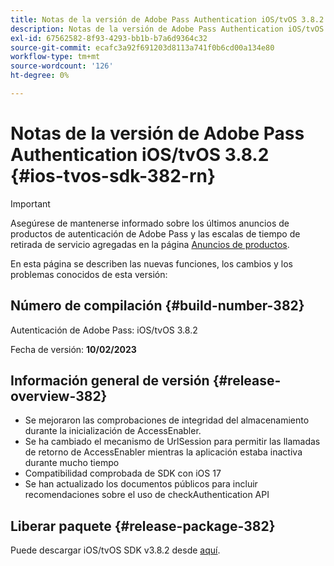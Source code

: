 ```yaml
---
title: Notas de la versión de Adobe Pass Authentication iOS/tvOS 3.8.2
description: Notas de la versión de Adobe Pass Authentication iOS/tvOS 3.8.2
exl-id: 67562582-8f93-4293-bb1b-b7a6d9364c32
source-git-commit: ecafc3a92f691203d8113a741f0b6cd00a134e80
workflow-type: tm+mt
source-wordcount: '126'
ht-degree: 0%

---
```


# Notas de la versión de Adobe Pass Authentication iOS/tvOS 3.8.2 {#ios-tvos-sdk-382-rn}

>[!IMPORTANT]
>
> Asegúrese de mantenerse informado sobre los últimos anuncios de productos de autenticación de Adobe Pass y las escalas de tiempo de retirada de servicio agregadas en la página [Anuncios de productos](/help/authentication/product-announcements.md).

En esta página se describen las nuevas funciones, los cambios y los problemas conocidos de esta versión:

## Número de compilación {#build-number-382}

Autenticación de Adobe Pass: iOS/tvOS 3.8.2

Fecha de versión: **10/02/2023**

## Información general de versión {#release-overview-382}

* Se mejoraron las comprobaciones de integridad del almacenamiento durante la inicialización de AccessEnabler.
* Se ha cambiado el mecanismo de UrlSession para permitir las llamadas de retorno de AccessEnabler mientras la aplicación estaba inactiva durante mucho tiempo
* Compatibilidad comprobada de SDK con iOS 17
* Se han actualizado los documentos públicos para incluir recomendaciones sobre el uso de checkAuthentication API

## Liberar paquete {#release-package-382}

Puede descargar iOS/tvOS SDK v3.8.2 desde [aquí](https://tve.zendesk.com/hc/en-us/articles/204963209-iOS-tvOS-Native-AccessEnabler-Library).

